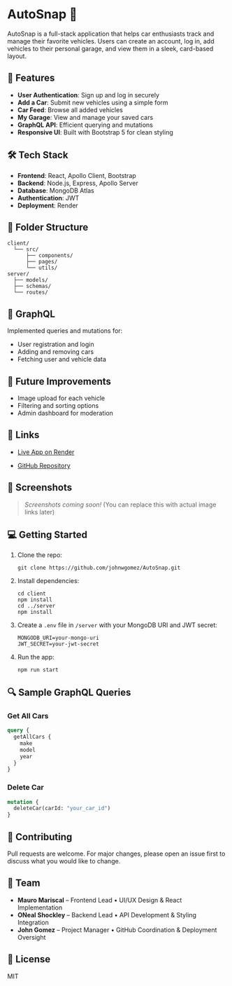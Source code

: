# AutoSnap 🚗

AutoSnap is a full-stack application that helps car enthusiasts track and manage their favorite vehicles. Users can create an account, log in, add vehicles to their personal garage, and view them in a sleek, card-based layout.

## 🚀 Features

- **User Authentication**: Sign up and log in securely
- **Add a Car**: Submit new vehicles using a simple form
- **Car Feed**: Browse all added vehicles
- **My Garage**: View and manage your saved cars
- **GraphQL API**: Efficient querying and mutations
- **Responsive UI**: Built with Bootstrap 5 for clean styling

## 🛠️ Tech Stack

- **Frontend**: React, Apollo Client, Bootstrap
- **Backend**: Node.js, Express, Apollo Server
- **Database**: MongoDB Atlas
- **Authentication**: JWT
- **Deployment**: Render

## 📂 Folder Structure

```
client/
  └── src/
      ├── components/
      ├── pages/
      └── utils/
server/
  ├── models/
  ├── schemas/
  └── routes/
```

## 📡 GraphQL

Implemented queries and mutations for:

- User registration and login
- Adding and removing cars
- Fetching user and vehicle data

## 🚧 Future Improvements

- Image upload for each vehicle
- Filtering and sorting options
- Admin dashboard for moderation

## 🔗 Links

- [Live App on Render](https://autosnap.onrender.com/)

- [GitHub Repository](https://github.com/johnwgomez/AutoSnap)

## 📸 Screenshots

> _Screenshots coming soon!_ (You can replace this with actual image links later)

## 💻 Getting Started

1. Clone the repo:
   ```
   git clone https://github.com/johnwgomez/AutoSnap.git
   ```

2. Install dependencies:
   ```
   cd client
   npm install
   cd ../server
   npm install
   ```

3. Create a `.env` file in `/server` with your MongoDB URI and JWT secret:
   ```
   MONGODB_URI=your-mongo-uri
   JWT_SECRET=your-jwt-secret
   ```

4. Run the app:
   ```
   npm run start
   ```

## 🔍 Sample GraphQL Queries

### Get All Cars
```graphql
query {
  getAllCars {
    make
    model
    year
  }
}
```

### Delete Car
```graphql
mutation {
  deleteCar(carId: "your_car_id")
}
```

## 🤝 Contributing

Pull requests are welcome. For major changes, please open an issue first to discuss what you would like to change.

## 👥 Team

- **Mauro Mariscal** – Frontend Lead • UI/UX Design & React Implementation  
- **ONeal Shockley** – Backend Lead • API Development & Styling Integration  
- **John Gomez** – Project Manager • GitHub Coordination & Deployment Oversight  

## 📜 License

MIT